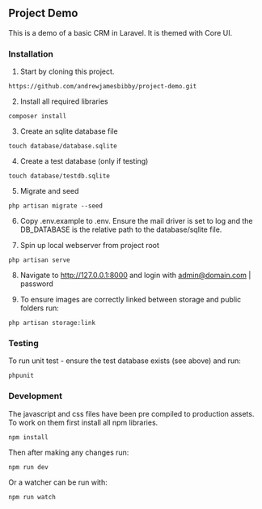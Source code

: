 ## Project Demo

This is a demo of a basic CRM in Laravel. It is themed with Core UI.

### Installation

1. Start by cloning this project.
````
https://github.com/andrewjamesbibby/project-demo.git
````

2. Install all required libraries
```
composer install
```

3. Create an sqlite database file
````
touch database/database.sqlite
````

4. Create a test database (only if testing)
```
touch database/testdb.sqlite
```

5. Migrate and seed
```
php artisan migrate --seed
```

6. Copy .env.example to .env. Ensure the mail driver is set to log and the DB_DATABASE is the relative path to the database/sqlite file.

7. Spin up local webserver from project root 
```
php artisan serve
```

8. Navigate to http://127.0.0.1:8000 and login with admin@domain.com | password

9. To ensure images are correctly linked between storage and public folders run:
```
php artisan storage:link
```

 ### Testing
To run unit test - ensure the test database exists (see above) and run:
````
phpunit
````
 
 ### Development
 
 The javascript and css files have been pre compiled to production assets. To work on them first install all npm libraries.
 
````
npm install
````

Then after making any changes run:

````
npm run dev
````
 
Or a watcher can be run with:
 
 ````
 npm run watch
 ````
 
